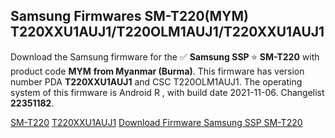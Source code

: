 <h2>Samsung Firmwares SM-T220(MYM) T220XXU1AUJ1/T220OLM1AUJ1/T220XXU1AUJ1</h2>
Download the Samsung firmware for the ✅ <strong>Samsung SSP </strong> ⭐ <strong>SM-T220</strong> with product code <strong>MYM</strong> <strong> from Myanmar (Burma)</strong>. This firmware has version number PDA <strong>T220XXU1AUJ1</strong> and CSC T220OLM1AUJ1. The operating system of this firmware is Android R , with build date 2021-11-06. Changelist <strong>22351182</strong>.


[SM-T220](https://samfirm.shop/samsung/model/SM-T220)
[T220XXU1AUJ1](https://samfirm.shop/samsung/pda/T220XXU1AUJ1)
[Download Firmware Samsung SSP SM-T220](https://samfirm.shop/samsung/firmware/472410)
